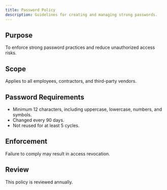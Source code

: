 ```yaml
---
title: Password Policy
description: Guidelines for creating and managing strong passwords.
---
```


## Purpose
To enforce strong password practices and reduce unauthorized access risks.

## Scope
Applies to all employees, contractors, and third-party vendors.

## Password Requirements
- Minimum 12 characters, including uppercase, lowercase, numbers, and symbols.
- Changed every 90 days.
- Not reused for at least 5 cycles.

## Enforcement
Failure to comply may result in access revocation.

## Review
This policy is reviewed annually.

